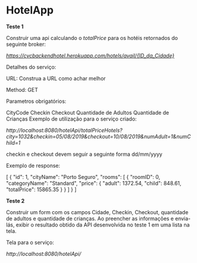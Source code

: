 # HotelApp

**Teste 1**

Construir uma api calculando o *totalPrice* para os hotéis retornados do seguinte broker:

*https://cvcbackendhotel.herokuapp.com/hotels/avail/{ID_da_Cidade}*

Detalhes do serviço:

URL: Construa a URL como achar melhor 

Method: GET

Parametros obrigatórios:

CityCode
Checkin
Checkout
Quantidade de Adultos
Quantidade de Crianças
Exemplo de utilização para o serviço criado:

*http://localhost:8080/hotelApi/totalPriceHotels?city=1032&checkin=05/08/2019&checkout=10/08/2019&numAdult=1&numChild=1*

checkin e checkout devem seguir a seguinte forma dd/mm/yyyy

Exemplo de response:

[ { "id": 1, "cityName": "Porto Seguro", "rooms": [ { "roomID": 0, "categoryName": "Standard", "price": { "adult": 1372.54, "child": 848.61, "totalPrice": 15865.35 } } ] } ]

**Teste 2**

Construir um form com os campos Cidade, Checkin, Checkout, quantidade de adultos e quantidade de crianças. Ao preencher as informações e envia-lás, exibir o resultado obtido da API desenvolvida no teste 1 em uma lista na tela.

Tela para o serviço:

*http://localhost:8080/hotelApi/*
